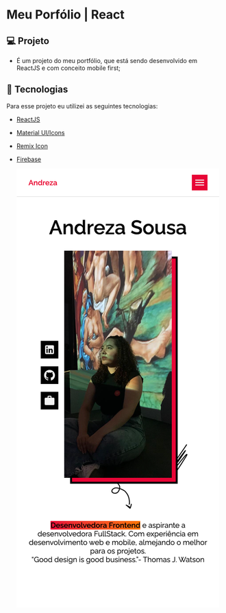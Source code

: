 # Meu Porfólio | React

## 💻 Projeto
- É um projeto do meu portfólio, que está sendo desenvolvido em ReactJS e com conceito mobile first;

## 🧪 Tecnologias

Para esse projeto eu utilizei as seguintes tecnologias:
- [ReactJS](https://react.dev/learn)
- [Material UI/Icons](https://mui.com)
- [Remix Icon](https://remixicon.com)
- [Firebase](https://firebase.google.com/?hl=pt-br)
  
  <img src="https://github.com/andrezadesousa/andreza-portfolio/blob/master/src/assets/image/bg.png" />
